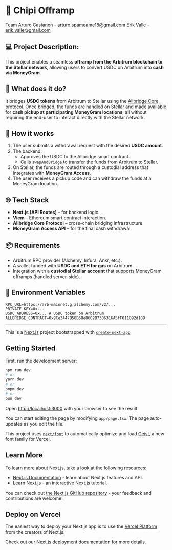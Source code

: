 # 🌉 Chipi Offramp

Team
Arturo Castanon - arturo.spameame18@gmail.com 
Erik Valle - erik.valle@gmail.com

## 💻 Project Description:

This project enables a seamless **offramp from the Arbitrum blockchain to the Stellar network**, allowing users to convert USDC on Arbitrum into **cash via MoneyGram**.

## 🚀 What does it do?

It bridges **USDC tokens** from Arbitrum to Stellar using the [Allbridge Core](https://docs-core.allbridge.io) protocol. Once bridged, the funds are handled on Stellar and made available for **cash pickup at participating MoneyGram locations**, all without requiring the end-user to interact directly with the Stellar network.

## 🔄 How it works

1. The user submits a withdrawal request with the desired **USDC amount**.
2. The backend:
   - Approves the USDC to the Allbridge smart contract.
   - Calls `swapAndBridge` to transfer the funds from Arbitrum to Stellar.
3. On Stellar, the funds are routed through a custodial address that integrates with **MoneyGram Access**.
4. The user receives a pickup code and can withdraw the funds at a MoneyGram location.

## 🌐 Tech Stack

- **Next.js (API Routes)** – for backend logic.
- **Viem** – Ethereum smart contract interaction.
- **Allbridge Core Protocol** – cross-chain bridging infrastructure.
- **MoneyGram Access API** – for the final cash withdrawal.

## 📦 Requirements

- Arbitrum RPC provider (Alchemy, Infura, Ankr, etc.).
- A wallet funded with **USDC and ETH for gas** on Arbitrum.
- Integration with a **custodial Stellar account** that supports MoneyGram offramps (handled server-side).

## 📌 Environment Variables

```env
RPC_URL=https://arb-mainnet.g.alchemy.com/v2/...
PRIVATE_KEY=0x...
USDC_ADDRESS=0x... # USDC token on Arbitrum
ALLBRIDGE_CONTRACT=0x9Ce3447B58D58e8602B7306316A5fF011B92d189
```


-------------------------------------------------------------------------------



This is a [Next.js](https://nextjs.org) project bootstrapped with [`create-next-app`](https://nextjs.org/docs/app/api-reference/cli/create-next-app).

## Getting Started

First, run the development server:

```bash
npm run dev
# or
yarn dev
# or
pnpm dev
# or
bun dev
```

Open [http://localhost:3000](http://localhost:3000) with your browser to see the result.

You can start editing the page by modifying `app/page.tsx`. The page auto-updates as you edit the file.

This project uses [`next/font`](https://nextjs.org/docs/app/building-your-application/optimizing/fonts) to automatically optimize and load [Geist](https://vercel.com/font), a new font family for Vercel.

## Learn More

To learn more about Next.js, take a look at the following resources:

- [Next.js Documentation](https://nextjs.org/docs) - learn about Next.js features and API.
- [Learn Next.js](https://nextjs.org/learn) - an interactive Next.js tutorial.

You can check out [the Next.js GitHub repository](https://github.com/vercel/next.js) - your feedback and contributions are welcome!

## Deploy on Vercel

The easiest way to deploy your Next.js app is to use the [Vercel Platform](https://vercel.com/new?utm_medium=default-template&filter=next.js&utm_source=create-next-app&utm_campaign=create-next-app-readme) from the creators of Next.js.

Check out our [Next.js deployment documentation](https://nextjs.org/docs/app/building-your-application/deploying) for more details.

